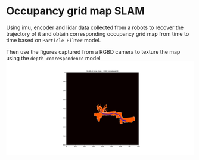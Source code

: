 # Occupancy grid map SLAM

Using imu, encoder and lidar data collected from a robots to recover the trajectory of it and obtain corresponding occupancy grid map from 
time to time based on `Particle Filter` model. <br>

Then use the figures captured from a RGBD camera to texture the map using the `depth coorespondence` model<br>
![](/2D_grid_map/Results/t=2000_data=20.png)
